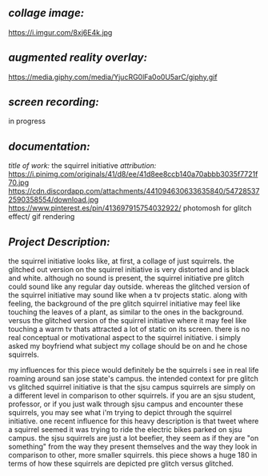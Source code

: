 *collage image:*
---
https://i.imgur.com/8xj6E4k.jpg

*augmented reality overlay:*
---
https://media.giphy.com/media/YjucRG0lFa0o0U5arC/giphy.gif

*screen recording:*
---
in progress

*documentation:*
---
*title of work:* the squirrel initiative
*attribution:* https://i.pinimg.com/originals/41/d8/ee/41d8ee8ccb140a70abbb3035f7721f70.jpg
https://cdn.discordapp.com/attachments/441094630633635840/547285372590358554/download.jpg
https://www.pinterest.es/pin/413697915754032922/
photomosh for glitch effect/ gif rendering 

*Project Description:*
---
the squirrel initiative looks like, at first, a collage of just squirrels. the glitched out version on the squirrel initiative is very distorted and is black and white. although no sound is present, the squirrel initiative pre glitch could sound like any regular day outside. whereas the glitched version of the squirrel initiative may sound like when a tv projects static. along with feeling, the background of the pre glitch squirrel initiative may feel like touching the leaves of a plant, as similar to the ones in the background. versus the glitched version of the squirrel initiative where it may feel like touching a warm tv thats attracted a lot of static on its screen. 
there is no real conceptual or motivational aspect to the squirrel initiative. i simply asked my boyfriend what subject my collage should be on and he chose squirrels.

my influences for this piece would definitely be the squirrels i see in real life roaming around san jose state's campus. the intended context for pre glitch vs glitched squirrel initiative is that the sjsu campus squirrels are simply on a different level in comparison to other squirrels. if you are an sjsu student, professor, or if you just walk through sjsu campus and encounter these squirrels, you may see what i'm trying to depict through the squirrel initiative. one recent influence for this heavy description is that tweet where a squirrel seemed it was trying to ride the electric bikes parked on sjsu campus. the sjsu squirrels are just a lot beefier, they seem as if they are "on something" from the way they present themselves and the way they look in comparison to other, more smaller squirrels. this piece shows a huge 180 in terms of how these squirrels are depicted pre glitch versus glitched. 

